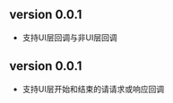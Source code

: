 version 0.0.1
-------------

 - 支持UI层回调与非UI层回调

version 0.0.1
-------------

 - 支持UI层开始和结束的请请求或响应回调
